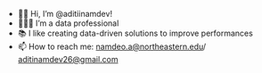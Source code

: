 - 👋🏻 Hi, I’m @aditiinamdev!
- 👩🏻‍💻 I’m a data professional
- 📚 I like creating data-driven solutions to improve performances
- 📫 How to reach me: namdeo.a@northeastern.edu/ aditinamdev26@gmail.com

<!---
aditinamdev/aditinamdev is a ✨ special ✨ repository because its `README.md` (this file) appears on your GitHub profile.
You can click the Preview link to take a look at your changes.
--->
